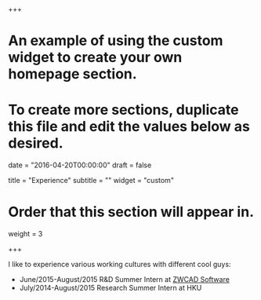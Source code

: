 +++
# An example of using the custom widget to create your own homepage section.
# To create more sections, duplicate this file and edit the values below as desired.

date = "2016-04-20T00:00:00"
draft = false

title = "Experience"
subtitle = ""
widget = "custom"

# Order that this section will appear in.
weight = 3

+++

I like to experience various working cultures with different cool guys:

- June/2015-August/2015 R&D Summer Intern at [ZWCAD Software](http://www.zwsoft.com/zw3d/)
- July/2014-August/2015 Research Summer Intern at HKU
